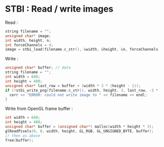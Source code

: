 STBI : Read / write images
=====

Read :

``` cpp
string filename = "";
unsigned char* image;
int width, height, n;
int forceChannels = 4;
image = stbi_load(filename.c_str(), &width, &height, &n, forceChannels);
```

Write :

``` cpp
unsigned char* buffer; // data
string filename = "";
int width = 640;
int height = 480;
unsigned char* last_row = buffer + (width * 3 * (height - 1));
if (!stbi_write_png(filename.c_str(), width, height, 3, last_row, -3 * width)) {
  cerr << "ERROR: could not write image to " << filename << endl;
}
```

Write from OpenGL frame buffer :

``` cpp
int width = 640;
int height = 480;
unsigned char* buffer = (unsigned char*) malloc(width * height * 3);
glReadPixels(0, 0, width, height, GL_RGB, GL_UNSIGNED_BYTE, buffer);
// then as above
free(buffer);
```
